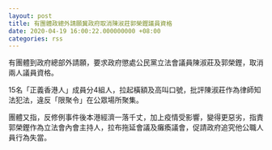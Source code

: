 ```yaml
---
layout: post
title: 有團體政總外請願冀政府取消陳淑莊郭榮鏗議員資格
date: 2020-04-19 16:00:22.000000000 +08:00
categories: rss
---
```


有團體到政府總部外請願，要求政府懲處公民黨立法會議員陳淑莊及郭榮鏗，取消兩人議員資格。

15名「正義香港人」成員分4組人，拉起橫額及高叫口號，批評陳淑莊作為律師知法犯法，違反「限聚令」在公眾場所聚集。

團體又指，反修例事件後本港經濟一落千丈，加上疫情受影響，變得更惡劣，指責郭榮鏗作為立法會內會主持人，拉布拖延會議及癱瘓議會，促請政府追究他公職人員行為失當。
